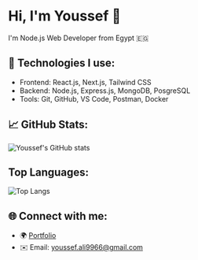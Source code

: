 # Hi, I'm Youssef 👋

I'm Node.js Web Developer from Egypt 🇪🇬

## 🚀 Technologies I use:
- Frontend: React.js, Next.js, Tailwind CSS
- Backend: Node.js, Express.js, MongoDB, PosgreSQL
- Tools: Git, GitHub, VS Code, Postman, Docker

## 📈 GitHub Stats:
![Youssef's GitHub stats](https://github-readme-stats.vercel.app/api?username=Youssef-joe&show_icons=true&theme=tokyonight)

## Top Languages: 
![Top Langs](https://github-readme-stats.vercel.app/api/top-langs/?username=Youssef-joe&layout=compact)


## 🌐 Connect with me:
- 🌍 [Portfolio](#)
- ✉️ Email: youssef.ali9966@gmail.com


